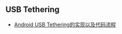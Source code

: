 ## USB Tethering


* [Android USB Tethering的实现以及代码流程](https://blog.csdn.net/seuduck/article/details/11178859)



